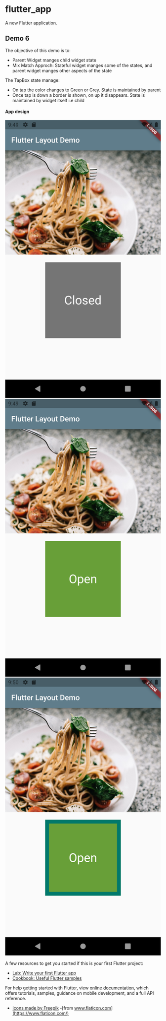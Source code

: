 # flutter_app

A new Flutter application.

## Demo 6

The objective of this demo is to:
- Parent Widget manges child widget state
- Mix Match Approch: Stateful widget manges some of the states, and parent widget manges other aspects of the state

The TapBox state manage:
* On tap the color changes to Green or Grey. State is maintained by parent
* Once tap is down a border is shown, on up it disappears. State is maintained by widget itself i.e child

#### App design ####
![picture alt](https://raw.githubusercontent.com/HimanshuSharma13/Flutter/feature_d6_state_mgmt/screens/home1.png "App design screens")
![picture alt](https://raw.githubusercontent.com/HimanshuSharma13/Flutter/feature_d6_state_mgmt/screens/home2.png "App design screens")
![picture alt](https://raw.githubusercontent.com/HimanshuSharma13/Flutter/feature_d6_state_mgmt/screens/home3.png "App design screens")


A few resources to get you started if this is your first Flutter project:

- [Lab: Write your first Flutter app](https://flutter.dev/docs/get-started/codelab)
- [Cookbook: Useful Flutter samples](https://flutter.dev/docs/cookbook)

For help getting started with Flutter, view 
[online documentation](https://flutter.dev/docs), which offers tutorials,
samples, guidance on mobile development, and a full API reference.

- [Icons made by Freepik](https://www.freepik.com)
 -[from www.flaticon.com](https://www.flaticon.com/)
